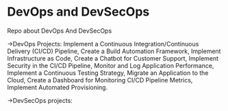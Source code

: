 # DevOps and DevSecOps

Repo about DevOps And DevSecOps

->DevOps Projects: Implement a Continuous Integration/Continuous Delivery (CI/CD) Pipeline, Create a Build Automation Framework, Implement Infrastructure as Code, Create a Chatbot for Customer Support, Implement Security in the CI/CD Pipeline, Monitor and Log Application Performance, Implement a Continuous Testing Strategy, Migrate an Application to the Cloud, Create a Dashboard for Monitoring CI/CD Pipeline Metrics, Implement Automated Provisioning.

->DevSecOps projects: